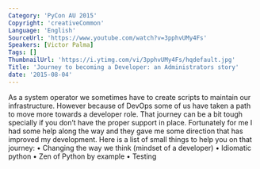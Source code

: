 ```yaml
---
Category: 'PyCon AU 2015'
Copyright: 'creativeCommon'
Language: 'English'
SourceUrl: 'https://www.youtube.com/watch?v=3pphvUMy4Fs'
Speakers: [Victor Palma]
Tags: []
ThumbnailUrl: 'https://i.ytimg.com/vi/3pphvUMy4Fs/hqdefault.jpg'
Title: 'Journey to becoming a Developer: an Administrators story'
date: '2015-08-04'
---
```

As a system operator we sometimes have to create scripts to maintain our infrastructure.  However because of DevOps some of us have taken a path to move more towards a developer role.  That journey can be a bit tough specially if you don’t have the proper support in place.  Fortunately for me I had some help along the way and they gave me some direction that has improved my development.  Here is a list of small things to help you on that journey:
• Changing the way we think (mindset of a developer)
• Idiomatic python
• Zen of Python by example
• Testing
